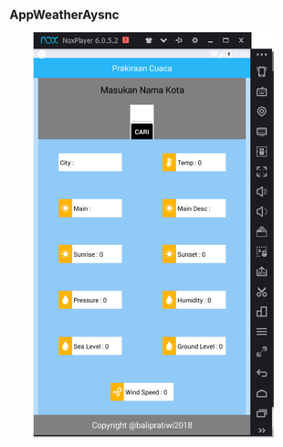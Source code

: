 ## AppWeatherAysnc

<p align="center">
  <img src="https://github.com/balipratiwi/AppWeatherAsync1615051012/blob/master/app/1.png"/>
 </p>
